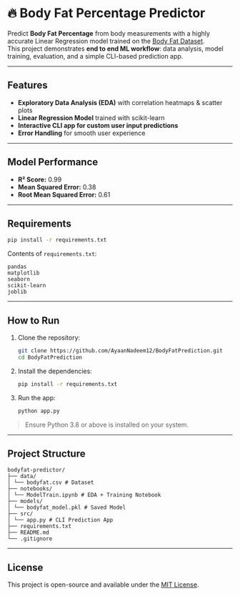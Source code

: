 # 🔥 Body Fat Percentage Predictor

Predict **Body Fat Percentage** from body measurements with a highly accurate Linear Regression model trained on the [Body Fat Dataset](https://www.kaggle.com/datasets/fedesoriano/body-fat-prediction-dataset).  
This project demonstrates **end to end ML workflow**: data analysis, model training, evaluation, and a simple CLI-based prediction app.

---

## Features
-  **Exploratory Data Analysis (EDA)** with correlation heatmaps & scatter plots
-  **Linear Regression Model** trained with scikit-learn
- **Interactive CLI app for custom user input predictions**
- **Error Handling** for smooth user experience
---

## Model Performance 
- **R² Score:** 0.99
- **Mean Squared Error:** 0.38  
- **Root Mean Squared Error:** 0.61 

---

## Requirements
```bash
pip install -r requirements.txt
```

Contents of `requirements.txt`:
```
pandas
matplotlib
seaborn
scikit-learn
joblib
```

---

## How to Run
1. Clone the repository:
   ```bash
   git clone https://github.com/AyaanNadeem12/BodyFatPrediction.git
   cd BodyFatPrediction
   ```

2. Install the dependencies:
   ```bash
   pip install -r requirements.txt
   ```

3. Run the app:
   ```bash
   python app.py
   ```

> Ensure Python 3.8 or above is installed on your system.

---
## Project Structure

```
bodyfat-predictor/
├── data/
│ └── bodyfat.csv # Dataset
├── notebooks/
│ └── ModelTrain.ipynb # EDA + Training Notebook
├── models/
│ └── bodyfat_model.pkl # Saved Model
├── src/
│ └── app.py # CLI Prediction App
├── requirements.txt
├── README.md
└── .gitignore
```
---
## License


This project is open-source and available under the [MIT License](LICENSE).

